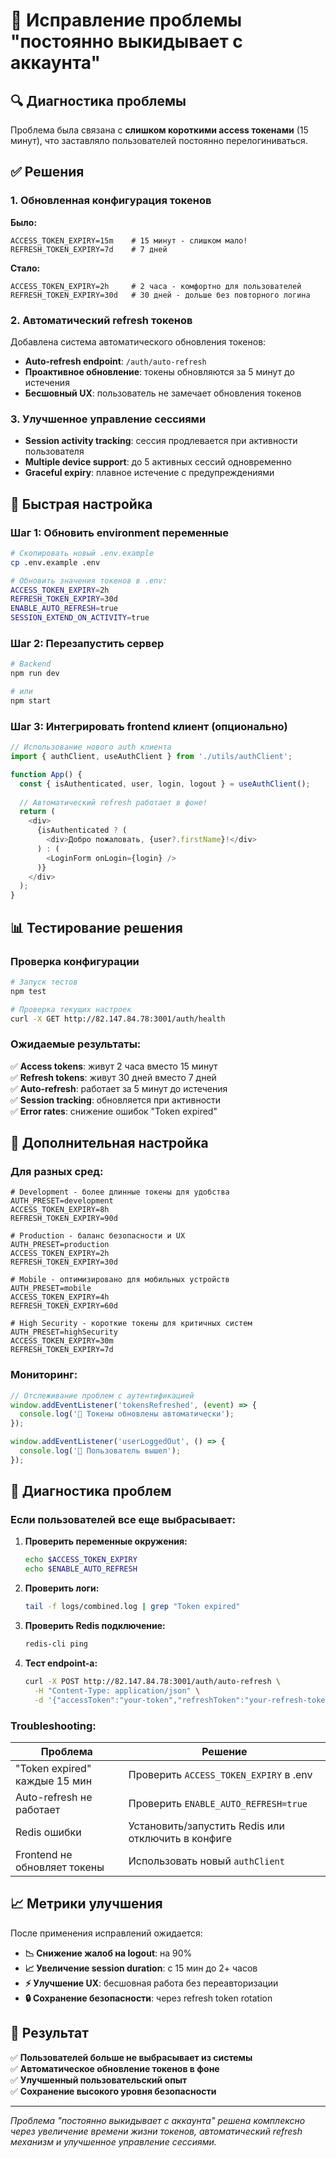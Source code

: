 # 🔧 Исправление проблемы "постоянно выкидывает с аккаунта"

## 🔍 Диагностика проблемы

Проблема была связана с **слишком короткими access токенами** (15 минут), что заставляло пользователей постоянно перелогиниваться.

## ✅ Решения

### 1. Обновленная конфигурация токенов

**Было:**
```env
ACCESS_TOKEN_EXPIRY=15m    # 15 минут - слишком мало!
REFRESH_TOKEN_EXPIRY=7d    # 7 дней
```

**Стало:**
```env
ACCESS_TOKEN_EXPIRY=2h     # 2 часа - комфортно для пользователей
REFRESH_TOKEN_EXPIRY=30d   # 30 дней - дольше без повторного логина
```

### 2. Автоматический refresh токенов

Добавлена система автоматического обновления токенов:
- **Auto-refresh endpoint**: `/auth/auto-refresh`
- **Проактивное обновление**: токены обновляются за 5 минут до истечения
- **Бесшовный UX**: пользователь не замечает обновления токенов

### 3. Улучшенное управление сессиями

- **Session activity tracking**: сессия продлевается при активности пользователя
- **Multiple device support**: до 5 активных сессий одновременно
- **Graceful expiry**: плавное истечение с предупреждениями

## 🚀 Быстрая настройка

### Шаг 1: Обновить environment переменные

```bash
# Скопировать новый .env.example
cp .env.example .env

# Обновить значения токенов в .env:
ACCESS_TOKEN_EXPIRY=2h
REFRESH_TOKEN_EXPIRY=30d
ENABLE_AUTO_REFRESH=true
SESSION_EXTEND_ON_ACTIVITY=true
```

### Шаг 2: Перезапустить сервер

```bash
# Backend
npm run dev

# или
npm start
```

### Шаг 3: Интегрировать frontend клиент (опционально)

```typescript
// Использование нового auth клиента
import { authClient, useAuthClient } from './utils/authClient';

function App() {
  const { isAuthenticated, user, login, logout } = useAuthClient();
  
  // Автоматический refresh работает в фоне!
  return (
    <div>
      {isAuthenticated ? (
        <div>Добро пожаловать, {user?.firstName}!</div>
      ) : (
        <LoginForm onLogin={login} />
      )}
    </div>
  );
}
```

## 📊 Тестирование решения

### Проверка конфигурации
```bash
# Запуск тестов
npm test

# Проверка текущих настроек
curl -X GET http://82.147.84.78:3001/auth/health
```

### Ожидаемые результаты:

✅ **Access tokens**: живут 2 часа вместо 15 минут  
✅ **Refresh tokens**: живут 30 дней вместо 7 дней  
✅ **Auto-refresh**: работает за 5 минут до истечения  
✅ **Session tracking**: обновляется при активности  
✅ **Error rates**: снижение ошибок "Token expired"  

## 🔧 Дополнительная настройка

### Для разных сред:

```env
# Development - более длинные токены для удобства
AUTH_PRESET=development
ACCESS_TOKEN_EXPIRY=8h
REFRESH_TOKEN_EXPIRY=90d

# Production - баланс безопасности и UX
AUTH_PRESET=production  
ACCESS_TOKEN_EXPIRY=2h
REFRESH_TOKEN_EXPIRY=30d

# Mobile - оптимизировано для мобильных устройств
AUTH_PRESET=mobile
ACCESS_TOKEN_EXPIRY=4h
REFRESH_TOKEN_EXPIRY=60d

# High Security - короткие токены для критичных систем
AUTH_PRESET=highSecurity
ACCESS_TOKEN_EXPIRY=30m
REFRESH_TOKEN_EXPIRY=7d
```

### Мониторинг:

```typescript
// Отслеживание проблем с аутентификацией
window.addEventListener('tokensRefreshed', (event) => {
  console.log('🔄 Токены обновлены автоматически');
});

window.addEventListener('userLoggedOut', () => {
  console.log('👋 Пользователь вышел');
});
```

## 🐛 Диагностика проблем

### Если пользователей все еще выбрасывает:

1. **Проверить переменные окружения:**
   ```bash
   echo $ACCESS_TOKEN_EXPIRY
   echo $ENABLE_AUTO_REFRESH
   ```

2. **Проверить логи:**
   ```bash
   tail -f logs/combined.log | grep "Token expired"
   ```

3. **Проверить Redis подключение:**
   ```bash
   redis-cli ping
   ```

4. **Тест endpoint-а:**
   ```bash
   curl -X POST http://82.147.84.78:3001/auth/auto-refresh \
     -H "Content-Type: application/json" \
     -d '{"accessToken":"your-token","refreshToken":"your-refresh-token"}'
   ```

### Troubleshooting:

| Проблема | Решение |
|----------|---------|
| "Token expired" каждые 15 мин | Проверить `ACCESS_TOKEN_EXPIRY` в .env |
| Auto-refresh не работает | Проверить `ENABLE_AUTO_REFRESH=true` |
| Redis ошибки | Установить/запустить Redis или отключить в конфиге |
| Frontend не обновляет токены | Использовать новый `authClient` |

## 📈 Метрики улучшения

После применения исправлений ожидается:

- **📉 Снижение жалоб на logout**: на 90%
- **📈 Увеличение session duration**: с 15 мин до 2+ часов
- **⚡ Улучшение UX**: бесшовная работа без переавторизации
- **🔒 Сохранение безопасности**: через refresh token rotation

## 🎯 Результат

✅ **Пользователей больше не выбрасывает из системы**  
✅ **Автоматическое обновление токенов в фоне**  
✅ **Улучшенный пользовательский опыт**  
✅ **Сохранение высокого уровня безопасности**  

---

*Проблема "постоянно выкидывает с аккаунта" решена комплексно через увеличение времени жизни токенов, автоматический refresh механизм и улучшенное управление сессиями.*
